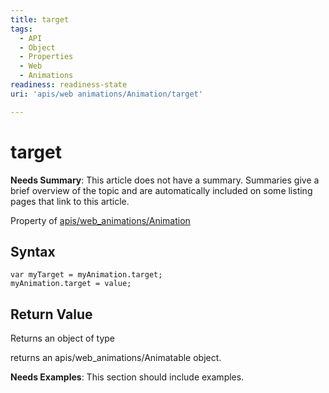 ```yaml
---
title: target
tags:
  - API
  - Object
  - Properties
  - Web
  - Animations
readiness: readiness-state
uri: 'apis/web animations/Animation/target'

---
```

# target

**Needs Summary**: This article does not have a summary. Summaries give a brief overview of the topic and are automatically included on some listing pages that link to this article.

<span data-meta="applies_to" data-type="key">Property of <span data-type="value">[apis/web\_animations/Animation](/apis/web_animations/Animation)</span></span>

## Syntax

``` {.js}
var myTarget = myAnimation.target;
myAnimation.target = value;
```

## Return Value

<span data-meta="return" data-type="key">Returns an object of type <span data-type="value"></span></span>

returns an apis/web\_animations/Animatable object.

**Needs Examples**: This section should include examples.

